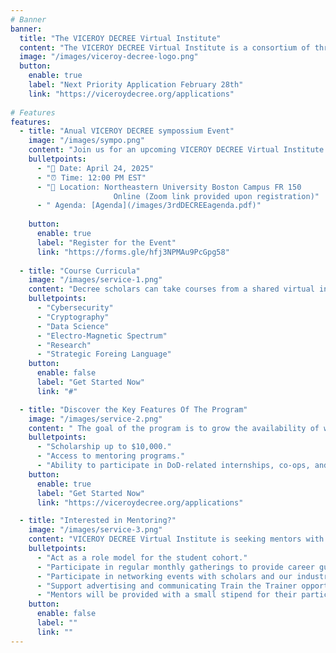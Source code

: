 ```yaml
---
# Banner
banner:
  title: "The VICEROY DECREE Virtual Institute"
  content: "The VICEROY DECREE Virtual Institute is a consortium of three universities to provide a shared curriculum across various academic domains to transform the public and private sector."
  image: "/images/viceroy-decree-logo.png"
  button:
    enable: true
    label: "Next Priority Application February 28th"
    link: "https://viceroydecree.org/applications"
  
# Features
features:
  - title: "Anual VICEROY DECREE sympossium Event"
    image: "/images/sympo.png"
    content: "Join us for an upcoming VICEROY DECREE Virtual Institute Sympossium."
    bulletpoints:
      - "📅 Date: April 24, 2025"
      - "⏰ Time: 12:00 PM EST"
      - "📍 Location: Northeastern University Boston Campus FR 150
                       Online (Zoom link provided upon registration)"
      - " Agenda: [Agenda](/images/3rdDECREEagenda.pdf)" 
  
    button:
      enable: true
      label: "Register for the Event"
      link: "https://forms.gle/hfj3NPMAu9PcGpg58"
  
  - title: "Course Curricula"
    image: "/images/service-1.png"
    content: "Decree scholars can take courses from a shared virtual institute curriculum, depending on their background to complement their skills and knowledge, across the following academic disciplines:"
    bulletpoints:
      - "Cybersecurity"
      - "Cryptography"
      - "Data Science"
      - "Electro-Magnetic Spectrum"
      - "Research"
      - "Strategic Foreing Language"
    button:
      enable: false
      label: "Get Started Now"
      link: "#"

  - title: "Discover the Key Features Of The Program"
    image: "/images/service-2.png"
    content: " The goal of the program is to grow the availability of well-qualified and trained students with essential knowledge, skills, and abilities required to plan, synchronize, and lead DoD-related cyber and EMS operations. Some of the key features are:"
    bulletpoints:
      - "Scholarship up to $10,000."
      - "Access to mentoring programs."
      - "Ability to participate in DoD-related internships, co-ops, and post-graduation employment opportunities."
    button:
      enable: true
      label: "Get Started Now"
      link: "https://viceroydecree.org/applications"

  - title: "Interested in Mentoring?"
    image: "/images/service-3.png"
    content: "VICEROY DECREE Virtual Institute is seeking mentors with backgrounds in Cybersecurity, Electromagnetic Spectrum, Cryptography, and/or Data Science."
    bulletpoints:
      - "Act as a role model for the student cohort."
      - "Participate in regular monthly gatherings to provide career guidance in DoD and DIB careers."
      - "Participate in networking events with scholars and our industry partners and in DECREE informational sessions with high school students."
      - "Support advertising and communicating Train the Trainer opportunities to community colleges."
      - "Mentors will be provided with a small stipend for their participation and efforts."
    button:
      enable: false
      label: ""
      link: ""
---
```

